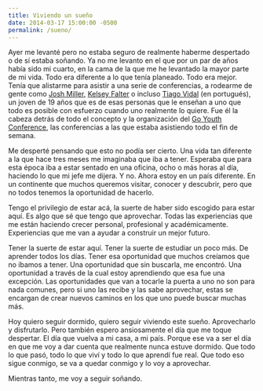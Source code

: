 ```yaml
---
title: Viviendo un sueño
date: 2014-03-17 15:00:00 -0500
permalink: /sueno/
---
```


Ayer me levanté pero no estaba seguro de realmente haberme despertado o de sí estaba soñando. Ya no me levanto en el que por un par de años había sido mi cuarto, en la cama de la que me he levantado la mayor parte de mi vida. Todo era diferente a lo que tenía planeado. Todo era mejor. Tenía que alistarme para asistir a una serie de conferencias, a rodearme de gente como [Josh Miller](http://joshm.co/ "Josh Miller"), [Kelsey Falter](https://www.crunchbase.com/person/kelsey-falter "Kelsey Falter") o incluso [Tiago Vidal](http://expresso.sapo.pt/economia/o-miudo-mais-empreendedor-de-portugal=f857321 "Tiago Vidal") (en portugués), un joven de 19 años que es de esas personas que le enseñan a uno que todo es posible con esfuerzo cuando uno realmente lo quiere. Fue él la cabeza detrás de todo el concepto y la organización del [Go Youth Conference](http://www.goyouthconf.com/ "Go Youth Conference"), las conferencias a las que estaba asistiendo todo el fin de semana.

Me desperté pensando que esto no podía ser cierto. Una vida tan diferente a la que hace tres meses me imaginaba que iba a tener. Esperaba que para esta época iba a estar sentado en una oficina, ocho o más horas al día, haciendo lo que mi jefe me dijera. Y no. Ahora estoy en un país diferente. En un continente que muchos queremos visitar, conocer y descubrir, pero que no todos tenemos la oportunidad de hacerlo.

Tengo el privilegio de estar acá, la suerte de haber sido escogido para estar aquí. Es algo que sé que tengo que aprovechar. Todas las experiencias que me están haciendo crecer personal, profesional y académicamente. Experiencias que me van a ayudar a construir un mejor futuro.

Tener la suerte de estar aquí. Tener la suerte de estudiar un poco más. De aprender todos los días. Tener esa oportunidad que muchos creíamos que no íbamos a tener. Una oportunidad que sin buscarla, me encontró. Una oportunidad a través de la cual estoy aprendiendo que esa fue una excepción. Las oportunidades que van a tocarle la puerta a uno no son para nada comunes, pero si uno las recibe y las sabe aprovechar, estas se encargan de crear nuevos caminos en los que uno puede buscar muchas más.

Hoy quiero seguir dormido, quiero seguir viviendo este sueño. Aprovecharlo y disfrutarlo. Pero también espero ansiosamente el día que me toque despertar. El día que vuelva a mi casa, a mi país. Porque ese va a ser el día en que me voy a dar cuenta que realmente nunca estuve dormido. Que todo lo que pasó, todo lo que viví y todo lo que aprendí fue real. Que todo eso sigue conmigo, se va a quedar conmigo y lo voy a aprovechar.

Mientras tanto, me voy a seguir soñando.